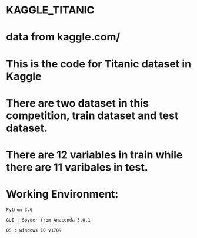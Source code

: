 # KAGGLE_TITANIC


# data from kaggle.com/

# This is the code for Titanic dataset in Kaggle
# There are two dataset in this competition, train dataset and test dataset.
# There are 12 variables in train while there are 11 varibales in test.

# Working Environment: 

	Python 3.6 

	GUI : Spyder from Anaconda 5.0.1

	OS : windows 10 v1709



